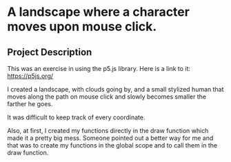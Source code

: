 # A landscape where a character moves upon mouse click.

## Project Description

This was an exercise in using the p5.js library. Here is a link to it: https://p5js.org/

I created a landscape, with clouds going by, and a small stylized human that 
moves along the path on mouse click and slowly becomes smaller the farther he goes.

It was difficult to keep track of every coordinate.

Also, at first, I created my functions directly in the draw function which made it a pretty big mess. 
Someone pointed out a better way for me and that was to create my functions in the global scope and to call them in the draw function.


